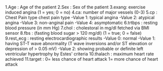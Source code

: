 1.Age : Age of the patient
2.Sex : Sex of the patient
3.exang: exercise induced angina (1 = yes; 0 = no)
4.ca: number of major vessels (0-3)
5.cp : Chest Pain type chest pain type
    -Value 1: typical angina
    -Value 2: atypical angina
    -Value 3: non-anginal pain
    -Value 4: asymptomatic
6.trtbps : resting blood pressure (in mm Hg)
7.chol : cholestoral in mg/dl fetched via BMI sensor
8.fbs : (fasting blood sugar > 120 mg/dl) (1 = true; 0 = false)
9.rest_ecg : resting electrocardiographic results
    -Value 0: normal
    -Value 1: having ST-T wave abnormality (T wave inversions and/or ST elevation or depression of > 0.05 mV)
    -Value 2: showing probable or definite left ventricular hypertrophy by Estes' criteria
10.thalach : maximum heart rate achieved
11.target : 0= less chance of heart attack 1= more chance of heart attack

